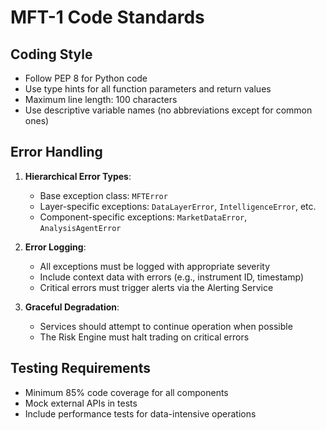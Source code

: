 # MFT-1 Code Standards

## Coding Style
- Follow PEP 8 for Python code
- Use type hints for all function parameters and return values
- Maximum line length: 100 characters
- Use descriptive variable names (no abbreviations except for common ones)

## Error Handling
1. **Hierarchical Error Types**:
   - Base exception class: `MFTError`
   - Layer-specific exceptions: `DataLayerError`, `IntelligenceError`, etc.
   - Component-specific exceptions: `MarketDataError`, `AnalysisAgentError`

2. **Error Logging**:
   - All exceptions must be logged with appropriate severity
   - Include context data with errors (e.g., instrument ID, timestamp)
   - Critical errors must trigger alerts via the Alerting Service

3. **Graceful Degradation**:
   - Services should attempt to continue operation when possible
   - The Risk Engine must halt trading on critical errors

## Testing Requirements
- Minimum 85% code coverage for all components
- Mock external APIs in tests
- Include performance tests for data-intensive operations